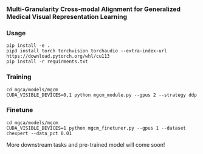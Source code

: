 ### Multi-Granularity Cross-modal Alignment for Generalized Medical Visual Representation Learning 

### Usage

```
pip install -e .
pip3 install torch torchvision torchaudio --extra-index-url https://download.pytorch.org/whl/cu113
pip install -r requirments.txt
```


### Training

```
cd mgca/models/mgcm
CUDA_VISIBLE_DEVICES=0,1 python mgcm_module.py --gpus 2 --strategy ddp
```

### Finetune

```
cd mgca/models/mgcm
CUDA_VISIBLE_DEVICES=1 python mgcm_finetuner.py --gpus 1 --dataset chexpert --data_pct 0.01
```

More downstream tasks and pre-trained model will come soon!